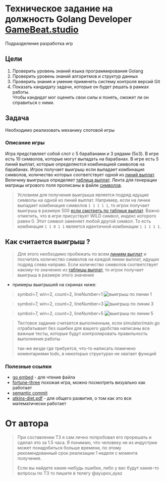 # Техническое задание на должность Golang Developer [GameBeat.studio](https://gamebeat.studio/)

Подразделение разработка игр

## Цели
1) Проверить уровень знаний языка программирования Golang
2) Проверить уровень знаний алгоритмов и структур данных
3) Проверить знания и умение применять систему контроля версий Git
4) Показать кандидату задачи, которые он будет решать в рамках работы.  
Чтобы кандидат мог оценить свои силы и понять, сможет ли он справиться с ними.


## Задача
Необходимо реализовать механику слотовой игры

### Описание игры
Игра представляет собой слот с 5 барабанами и 3 рядами (5x3).
В игре есть 10 символов, которые могут выпадать на барабанах.
В игре есть 5 линий выплат, которые определяются комбинацией символов на барабанах.
Игрок получает выигрыш если выпадает комбинация символов,
количество которых соответствует одной из [линий выплат](internal/damains/lines/lines.txt). 
Величину выигрыша определяет [таблица выплат](internal/damains/paytable/pay_table.txt).
Лента для генерации матрицы игрового поля прописаны в файле [символов](internal/damains/symbols/symbols.txt).

> Условием для получения выигрыша является подряд идущие символы на одной из линий выплат.
> Например, если на линии выпадает комбинация символов `1 1 1 1 1`,
> то игрок получает выигрыш в размере 500 [если смотреть по таблице выплат](internal/damains/paytable/pay_table.txt).
> Важно отметить, что в игре присуствует WILD символ, индекс которого равен 0.
> Этот символ заменяет любой другой символ. То есть комбинация `1 1 0 1 1`
является идентичной комбинации `1 1 1 1 1`.

## Как считается выигрыш ? 
> Для этого необходимо пробежать по всем [линиям выплат](internal/damains/lines/lines.txt)
> и посчитать количество символов на каждой линии выплат, идущих подряд слева направо.
> Если количество символов соответствует какому-то значению из [таблицы выплат](internal/damains/paytable/pay_table.txt),
> то игрок получает выигрыш в размере этого значения

* примеры выигрышей на скринах ниже:  
> symbol=7, win=2, count=2, lineNumber=1
![выигрыш по линии 1](./img/win_by_line_number_1.png)

> symbol=7, win=2, count=2, lineNumber=3
![выигрыш по линии 3](./img/win_by_line_number_3.png) 

> symbol=7, win=2, count=2, lineNumber=5
![выигрыш по линии 5](./img/win_by_line_number_4.png)

> Тестовое задание считается выполненным, если simulator/main.go отрабатывает без ошибки
> для вашего удобства написаны все важные тесты, которые будут контролировать правильность
> выполнения работы
> 
> так-же везде где требуется, что-то написать помечено коментариями todo,
> в некоторых структурах не хватает функций 

### Полезные ссылки
* [go embed](https://pkg.go.dev/embed) - для чтения файла
* [fortune-three](https://avocado.prod.gamebeat.cloud/gamebeat/?game=fortune_three&home=https://gamebeat.studio/&clientType=mobile) 
похожая игра, можно посмотреть визуально как работает
*  [semantic commit](https://gist.github.com/joshbuchea/6f47e86d2510bce28f8e7f42ae84c716)
* [atkins-diet.pdf](./atkins-diet.pdf) - для общего развития, о том как это все математически работает

# От автора
> При составлении ТЗ я сам лично попробовал его прорешать и сделал это за 1.5 часа. 
> Я понимаю, что человеку не из индустрии может понадобиться больше времени,
> по этому рекомендованный срок реализации 1 неделя с момента получения. 
> 
> Если вы найдете какие-нибудь ошибки, либо у вас будут какие-то вопросы по ТЗ
> то пишите в телегу @ayupov_ayaz